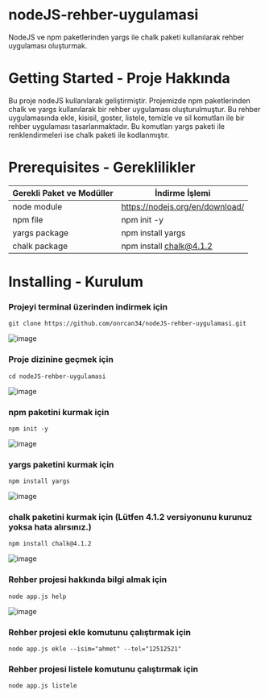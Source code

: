 # nodeJS-rehber-uygulamasi
NodeJS ve npm paketlerinden yargs ile chalk paketi kullanılarak rehber uygulaması oluşturmak.

# Getting Started - Proje Hakkında
Bu proje nodeJS kullanılarak geliştirmiştir. Projemizde npm paketlerinden chalk ve yargs kullanılarak bir rehber uygulaması oluşturulmuştur. Bu rehber uygulamasında ekle, kisisil, goster, listele, temizle ve sil komutları ile bir rehber uygulaması tasarlanmaktadır. Bu komutları yargs paketi ile renklendirmeleri ise chalk paketi ile 
kodlanmıştır.

# Prerequisites - Gereklilikler
| Gerekli Paket ve Modüller | İndirme İşlemi |
| ------ | ------ |
| node module | https://nodejs.org/en/download/ |
| npm file | npm init -y |
| yargs package | npm install yargs |
| chalk package | npm install chalk@4.1.2 | 

# Installing - Kurulum

### Projeyi terminal üzerinden indirmek için
```
git clone https://github.com/onrcan34/nodeJS-rehber-uygulamasi.git
```
![image](https://user-images.githubusercontent.com/64845818/178816787-07591610-cf2e-4cd8-b956-05c1fe5266fe.png)

### Proje dizinine geçmek için
```
cd nodeJS-rehber-uygulamasi
```
![image](https://user-images.githubusercontent.com/64845818/178817711-46b3dd79-b1ea-4c9b-8d1a-7885642178e4.png)

### npm paketini kurmak için
```
npm init -y
```
![image](https://user-images.githubusercontent.com/64845818/178818201-0196c3a0-caf5-4f52-b850-937a466946e5.png)
### yargs paketini kurmak için
```
npm install yargs
```
![image](https://user-images.githubusercontent.com/64845818/178818664-2cdd1314-a0c2-4e25-8bce-3442a4b493db.png)

### chalk paketini kurmak için (Lütfen 4.1.2 versiyonunu kurunuz yoksa hata alırsınız.)
```
npm install chalk@4.1.2
```
![image](https://user-images.githubusercontent.com/64845818/178819036-d23b3aab-4d25-401c-84ff-4a82285d86ff.png)
### Rehber projesi hakkında bilgi almak için
```
node app.js help
```
![image](https://user-images.githubusercontent.com/64845818/178819255-294af9b2-132b-486f-ab2a-75670280771e.png)
### Rehber projesi ekle komutunu çalıştırmak için
```
node app.js ekle --isim="ahmet" --tel="12512521"
```
### Rehber projesi listele komutunu çalıştırmak için
```
node app.js listele
```

